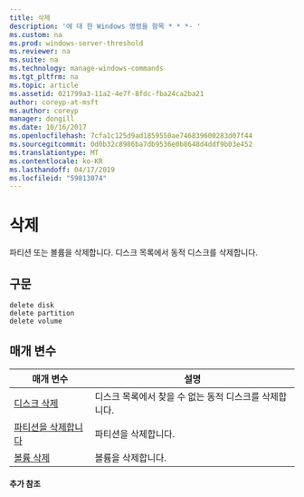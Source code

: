 ```yaml
---
title: 삭제
description: '에 대 한 Windows 명령을 항목 * * *- '
ms.custom: na
ms.prod: windows-server-threshold
ms.reviewer: na
ms.suite: na
ms.technology: manage-windows-commands
ms.tgt_pltfrm: na
ms.topic: article
ms.assetid: 021799a3-11a2-4e7f-8fdc-fba24ca2ba21
author: coreyp-at-msft
ms.author: coreyp
manager: dongill
ms.date: 10/16/2017
ms.openlocfilehash: 7cfa1c125d9ad1859550ae746839600283d07f44
ms.sourcegitcommit: 0d0b32c8986ba7db9536e0b8648d4ddf9b03e452
ms.translationtype: MT
ms.contentlocale: ko-KR
ms.lasthandoff: 04/17/2019
ms.locfileid: "59813074"
---
```

# <a name="delete"></a>삭제



파티션 또는 볼륨을 삭제합니다. 디스크 목록에서 동적 디스크를 삭제합니다.

## <a name="syntax"></a>구문

```
delete disk
delete partition
delete volume
```

## <a name="parameters"></a>매개 변수

|매개 변수|설명|
|---------|-----------|
|[디스크 삭제](delete-disk.md)|디스크 목록에서 찾을 수 없는 동적 디스크를 삭제합니다.|
|[파티션을 삭제합니다](delete-partition.md)|파티션을 삭제합니다.|
|[볼륨 삭제](delete-volume.md)|볼륨을 삭제합니다.|

#### <a name="additional-references"></a>추가 참조

